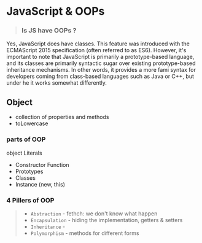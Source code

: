 # JavaScript & OOPs

> ### Is JS have OOPs ?

Yes, JavaScript does have classes. This feature was introduced with the ECMAScript 2015 specification (often referred to as ES6). However, it's important to note that JavaScript is primarily a prototype-based language, and its classes are primarily syntactic sugar over existing prototype-based inheritance mechanisms. In other words, it provides a more fami syntax for developers coming from class-based languages such as Java or C++, but under he it works somewhat differently.

## Object
- collection of properties and methods
- toLowercase


### parts of OOP
object Literals

- Constructor Function
- Prototypes
- Classes
- Instance (new, this)

### 4 Pillers of OOP

> - `Abstraction` - fethch: we don't know what happen
> - `Encapsulation` - hiding the implementation, getters & setters
> - `Inheritance` - 
> - `Polymorphism` - methods for different forms
